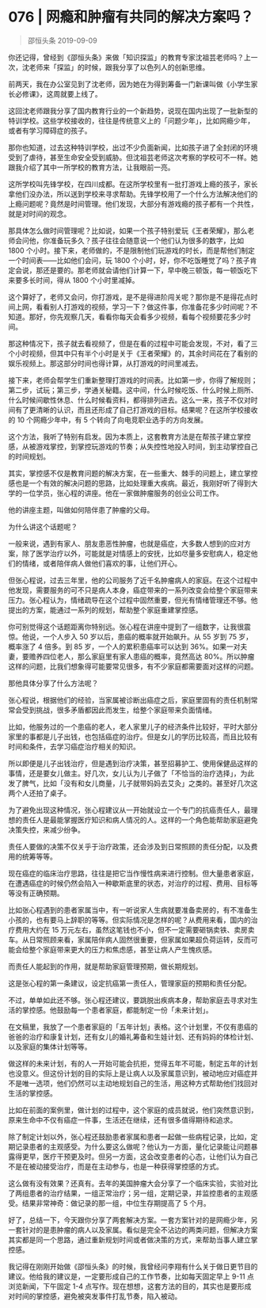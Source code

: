 # 076 | 网瘾和肿瘤有共同的解决方案吗？
> 邵恒头条
2019-09-09

你还记得，曾经到《邵恒头条》来做「知识探监」的教育专家沈祖芸老师吗？上一次，沈老师来「探监」的时候，跟我分享了以色列人的创新思维。

前两天，我在办公室见到了沈老师，因为她在为得到筹备一门新课叫做《小学生家长必修课》，这周就要上线了。

这回沈老师跟我分享了国内教育行业的一个新趋势，说现在国内出现了一批新型的特训学校。这些学校接收的，往往是传统意义上的「问题少年」，比如网瘾少年，或者有学习障碍症的孩子。

那你也知道，过去这种特训学校，出过不少负面新闻，比如孩子进了全封闭的环境受到了虐待，甚至生命安全受到威胁。但沈祖芸老师这次考察的学校可不一样。她跟我介绍了其中一所学校的教育方法，让我眼前一亮。

这所学校叫先锋学校，在四川成都。在这所学校里有一批打游戏上瘾的孩子，家长拿他们没办法，所以送到学校来寻求帮助。先锋学校用了一个什么方法解决他们的上瘾问题呢？竟然是时间管理。他们发现，大部分有游戏瘾的孩子都有一个共性，就是对时间的观念。

那具体怎么做时间管理呢？比如说，如果一个孩子特别爱玩《王者荣耀》，那么老师会问他，你准备玩多久？孩子往往会随意说一个他们认为很多的数字，比如 1800 个小时。接下来，老师做的，不是限制他们玩游戏的时长，而是帮他们制定一个时间表——比如他们会问，玩 1800 个小时，好，你不吃饭睡觉了吗？孩子肯定会说，那还是要的。那老师就会请他们计算一下，早中晚三顿饭，每一顿饭吃下来要多长时间，得从 1800 个小时里减掉。

这个算好了，老师又会问，你打游戏，是不是得进阶闯关呢？那你是不是得花点时间上网，看看别人打游戏的视频，学习一下？做这件事，你准备花多少时间呢？不知道。那好，你先观察几天，看看你每天会看多少视频，看每个视频要花多少时间。

那这种情况下，孩子就去看视频了，但是在看的过程中可能会发现，不对，看了三个小时视频，但其中只有半个小时是关于《王者荣耀》的，其余时间花在了看别的娱乐视频上。那这部分时间也得计算，从打游戏的时间里减去。

接下来，老师会帮学生们重新整理打游戏的时间表。比如第一步，你得了解规则；第二步，试玩；第三步，学通关秘籍。这中间，什么时候吃饭、什么时候上厕所、什么时候间歇性休息、什么时候看资料，都得排列进去。这么一来，孩子不仅对时间有了更清晰的认识，而且还形成了自己打游戏的目标。结果呢？在这所学校接收的 10 个网瘾少年中，有 5 个转向了向电竞职业选手的方向发展。

这个方法，我听了特别有启发。因为本质上，这套教育方法是在帮孩子建立掌控感，从被游戏掌控，到掌控玩游戏的节奏；从失控性地投入时间，到主动掌控自己的时间规划。

其实，掌控感不仅是教育问题的解决方案，在一些重大、棘手的问题上，建立掌控感也是一个有效的解决问题的思路，比如处理重大疾病。最近，我刚好听了得到大学的一位学员，张心程的讲座。他在一家做肿瘤服务的创业公司工作。

他的讲座主题，叫做如何陪伴患了肿瘤的父母。

为什么讲这个话题呢？

一般来说，遇到有家人、朋友患恶性肿瘤，也就是癌症，大多数人想到的应对方案，除了医学治疗以外，可能就是对情感上的安抚，比如尽量多安慰病人，稳定他们的情绪，或者陪伴病人做他们喜欢的事，让他们开心。

但张心程说，过去三年里，他的公司服务了近千名肿瘤病人的家庭。在这个过程中他发现，需要服务的可不只是病人本身，癌症带来的一系列改变会给整个家庭带来压力。张心程认为，情绪疏导在这个过程中固然重要，但光有情绪管理还不够。他提出的方案，能通过一系列的规划，帮助整个家庭重建掌控感。

你可别觉得这个话题距离你特别远。张心程在讲座中提到了一组数字，让我很震惊。他说，一个人步入 50 岁以后，患癌的概率就开始飙升。从 55 岁到 75 岁，概率涨了 4 倍多。到 85 岁，一个人的累积患癌率可以达到 36%。如果一对夫妻，要赡养四位老人，那么家庭里有家人患癌的概率，竟然高达 80%。所以肿瘤这样的问题，比我们想象得可能要常见很多，有不少家庭都需要面对这样的问题。

那他具体分享了什么方法呢？

张心程说，根据他们的经验，当家属被诊断出癌症之后，家庭里固有的责任机制常常会受到挑战，很多矛盾都因此而发生，给整个家庭带来负面情绪。

比如，他服务过的一个患癌的老人，老人家里儿子的经济条件比较好，平时大部分家里的事都是儿子出钱，也包括癌症的治疗。但是女儿的学历比较高，而且比较有时间和条件，去学习癌症治疗相关的知识。

所以即便是儿子出钱治疗，但是遇到治疗决策，甚至招募护工、使用保健品这样的事情，还是要女儿做主。好几次，女儿认为儿子做了「不恰当的治疗选择」，为此发了脾气，比如「没有和女儿商量，儿子就带妈妈去艾灸」之类的。甚至好几次这两个人还拍了桌子。

为了避免出现这种情况，张心程建议从一开始就设立一个专门的抗癌责任人，最理想的责任人是最能掌握医疗知识和病人情况的人。这样的一个角色能帮助家庭避免决策失控，来减少纷争。

责任人要做的决策不仅关乎于治疗政策，还会涉及到日常照顾的责任分配，以及费用的统筹等等。

现在癌症的临床治疗思路，往往是把它当作慢性病来进行控制。但大量患者家庭，在遭遇癌症的时候仍然会陷入一种歇斯底里的状态，对治疗的过程、费用、目标等等没有正确预期。

比如张心程遇到的患者家属当中，有一听说家人生病就要准备卖房的，有不准备生小孩的，也有要马上辞职的等等。但实际情况是怎样的呢？从费用来看，国内的治疗费用大约在 15 万元左右，虽然这笔钱也不小，但不一定需要砸锅卖铁、卖房卖车。从日常照顾来看，家属陪伴病人固然很重要，但家属如果超负荷运转，反而可能会给整个家庭带来更大的压力和焦虑感，甚至让病人产生愧疚感。

而责任人能起到的作用，就是帮助家庭管理预期，做长期规划。

这是张心程的第一条建议，设定抗癌第一责任人，管理家庭的预期和责任分配。

不过，单单如此还不够。张心程还建议，要跳脱出疾病本身，帮助家庭去寻求对生活的掌控感。他鼓励每一个患者家庭，都能制定一份「未来计划」。

在文稿里，我放了一个患者家庭的「五年计划」表格。这个计划里，不仅有患癌的爸爸的治疗和康复计划，还有女儿的婚礼筹备和生娃计划、还有妈妈的体检计划、以及家庭的集体计划等等。

做这样的未来计划，有的人一开始可能会抗拒，觉得五年不可能，制定五年的计划也没意义。但这份计划的目的实际上是让病人以及家属意识到，被动地应对癌症并不是唯一选项，他们仍然可以主动地规划自己的生活，用这种方式帮助他们找回对生活的掌控感。

比如在前面的案例里，做计划的过程中，这个家庭的成员就说，他们突然意识到，原来生命中不仅有癌症一件事，生活还在继续，还有很多值得期待和追求。

除了制定计划以外，张心程还鼓励患者家属和患者一起做一些病程记录，比如，定期记录患者的主观感受。为什么要这么做呢？他认为一方面，量化记录能让问题暴露得更早，医疗干预更及时。但另一方面，这会改变患者的心态，让他们认为自己不是在被动接受治疗，而是在主动参与，也是一种获得掌控感的方式。

这么做有没有效果？还真有。去年的美国肿瘤大会分享了一个临床实验，实验对比了两组患者的治疗结果，一组正常治疗；另一组，定期记录，并监控患者的主观感受。结果非常神奇：做记录的那一组，中位生存期提高了 5 个月。

好了，总结一下，今天跟你分享了两套解决方案。一套方案针对的是网瘾少年，另一套针对的是患肿瘤的病人以及家属。看似是完全不沾边的两类问题，但解决方案其实都是同一个思路，通过重新规划时间或者做决策的方式，来帮助当事人建立掌控感。

我记得在刚刚开始做《邵恒头条》的时候，我曾经问李翔有什么关于做日更节目的建议。他给我的建议是，一定要形成自己的工作节奏，比如每天固定早上 9-11 点浏览新闻，下午固定 1-4 点写作。现在想想，这套方法的目的，其实也是要形成对时间的掌控感，避免被突发事件打乱节奏，陷入被动。

